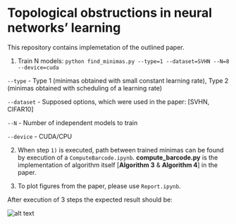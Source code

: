 # Topological obstructions in neural networks’ learning

This repository contains implemetation of the outlined paper.

1) Train N models: `python find_minimas.py --type=1 --dataset=SVHN --N=8 --device=cuda`

`--type` - Type 1 (minimas obtained with small constant learning rate), Type 2 (minimas obtained with scheduling of a learning rate)

`--dataset` - Supposed options, which were used in the paper: [SVHN, CIFAR10]

`--N` - Number of independent models to train

`--device` - CUDA/CPU

2) When step `1)` is executed, path between trained minimas can be found by execution of a `ComputeBarcode.ipynb`. **compute_barcode.py** is the implementation of algorithm itself [**Algorithm 3** & **Algorithm 4**] in the paper.

3) To plot figures from the paper, please use `Report.ipynb`.

After execution of 3 steps the expected result should be:

![alt text](https://dl.dropboxusercontent.com/s/ufl072k0w5xdx47/Experiment2_ResNet9_Barcodes_SVHN.png)

